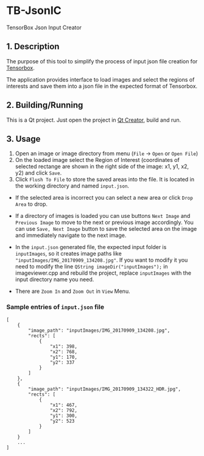 # TB-JsonIC

TensorBox Json Input Creator

## 1. Description
The purpose of this tool to simplify the process of input json file creation for [Tensorbox](https://github.com/Russell91/TensorBox).

The application provides interface to load images and select the regions of interests and save them into a json file in the expected format of Tensorbox.

## 2. Building/Running
This is a Qt project.
Just open the project in [Qt Creator](https://www1.qt.io/download-open-source/?hsCtaTracking=f977210e-de67-475f-a32b-65cec207fd03%7Cd62710cd-e1db-46aa-8d4d-2f1c1ffdacea#section-2), build and run.

## 3. Usage
1. Open an image or image directory from menu (`File` -> `Open` or `Open File`)
2. On the loaded image select the Region of Interest (coordinates of selected rectange are shown in the right side of the image: x1, y1, x2, y2) and click `Save`.
3. Click `Flush To File` to store the saved areas into the file. It is located in the working directory and named `input.json`.

- If the selected area is incorrect you can select a new area or click `Drop Area` to drop.
- If a directory of images is loaded you can use buttons `Next Image` and `Previous Image` to move to the next or previous image accordingly. You can use `Save, Next Image` button to save the selected area on the image and immediately navigate to the next image.

- In the `input.json` generated file, the expected input folder is `inputImages`, so it creates image paths like `"inputImages/IMG_20170909_134208.jpg"`. If you want to modify it you need to modify the line `QString imageDir("inputImages");` in imageviewer.cpp and rebuild the project, replace `inputImages` with the input directory name you need.

- There are `Zoom In` and `Zoom Out` in `View` Menu.

### Sample entries of `input.json` file
```
[
    {
        "image_path": "inputImages/IMG_20170909_134208.jpg",
        "rects": [
            {
                "x1": 398,
                "x2": 768,
                "y1": 170,
                "y2": 337
            }
        ]
    },
    {
        "image_path": "inputImages/IMG_20170909_134322_HDR.jpg",
        "rects": [
            {
                "x1": 467,
                "x2": 792,
                "y1": 300,
                "y2": 523
            }
        ]
    }
    ...
]
```

